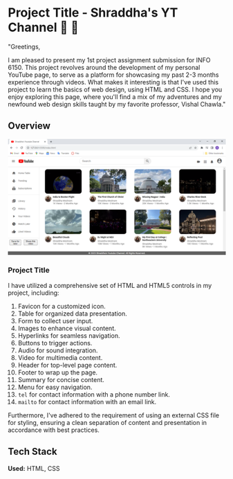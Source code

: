 
# Project Title - Shraddha's YT Channel 🎥 🙌

"Greetings,

I am pleased to present my 1st project assignment submission for INFO 6150. This project revolves around the development of my personal YouTube page, to serve as a platform for showcasing my past 2-3 months experience through videos. What makes it interesting is that I've used this project to learn the basics of web design, using HTML and CSS. I hope you enjoy exploring this page, where you'll find a mix of my adventures and my newfound web design skills taught by my favorite professor, Vishal Chawla."


## Overview

![App Screenshot](https://github.com/ShraddhaMeshram/Shraddha-s-Youtube-Channel/blob/main/README%20Images/1.%20Overview.PNG)

### Project Title

I have utilized a comprehensive set of HTML and HTML5 controls in my project, including:

1. Favicon for a customized icon.
2. Table for organized data presentation.
3. Form to collect user input.
4. Images to enhance visual content.
5. Hyperlinks for seamless navigation.
6. Buttons to trigger actions.
7. Audio for sound integration.
8. Video for multimedia content.
9. Header for top-level page content.
10. Footer to wrap up the page.
11. Summary for concise content.
12. Menu for easy navigation.
13. `tel` for contact information with a phone number link.
14. `mailto` for contact information with an email link.

Furthermore, I've adhered to the requirement of using an external CSS file for styling, ensuring a clean separation of content and presentation in accordance with best practices.


## Tech Stack

**Used:** HTML, CSS



